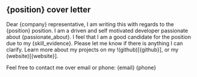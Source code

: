 ## {position} cover letter

Dear {company} representative,
I am writing this with regards to the {position} position. I am a driven and self motivated developer passionate about {passionate_about}. I feel that I am a good candidate for the position due to my {skill_evidence}. Please let me know if there is anything I can clarify. Learn more about my projects on my !(github)[{github}], or my (website)[{website}].

Feel free to contact me over email or phone:
{email}
{phone}
